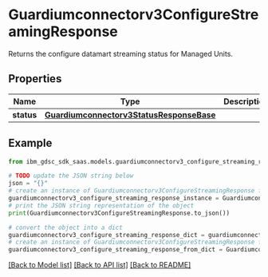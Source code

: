# Guardiumconnectorv3ConfigureStreamingResponse

Returns the configure datamart streaming status for Managed Units.

## Properties

Name | Type | Description | Notes
------------ | ------------- | ------------- | -------------
**status** | [**Guardiumconnectorv3StatusResponseBase**](Guardiumconnectorv3StatusResponseBase.md) |  | [optional] 

## Example

```python
from ibm_gdsc_sdk_saas.models.guardiumconnectorv3_configure_streaming_response import Guardiumconnectorv3ConfigureStreamingResponse

# TODO update the JSON string below
json = "{}"
# create an instance of Guardiumconnectorv3ConfigureStreamingResponse from a JSON string
guardiumconnectorv3_configure_streaming_response_instance = Guardiumconnectorv3ConfigureStreamingResponse.from_json(json)
# print the JSON string representation of the object
print(Guardiumconnectorv3ConfigureStreamingResponse.to_json())

# convert the object into a dict
guardiumconnectorv3_configure_streaming_response_dict = guardiumconnectorv3_configure_streaming_response_instance.to_dict()
# create an instance of Guardiumconnectorv3ConfigureStreamingResponse from a dict
guardiumconnectorv3_configure_streaming_response_from_dict = Guardiumconnectorv3ConfigureStreamingResponse.from_dict(guardiumconnectorv3_configure_streaming_response_dict)
```
[[Back to Model list]](../README.md#documentation-for-models) [[Back to API list]](../README.md#documentation-for-api-endpoints) [[Back to README]](../README.md)


